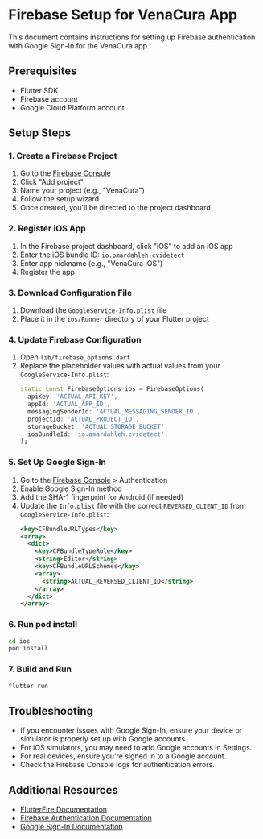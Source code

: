 # Firebase Setup for VenaCura App

This document contains instructions for setting up Firebase authentication with Google Sign-In for the VenaCura app.

## Prerequisites

- Flutter SDK
- Firebase account
- Google Cloud Platform account

## Setup Steps

### 1. Create a Firebase Project

1. Go to the [Firebase Console](https://console.firebase.google.com/)
2. Click "Add project"
3. Name your project (e.g., "VenaCura")
4. Follow the setup wizard
5. Once created, you'll be directed to the project dashboard

### 2. Register iOS App

1. In the Firebase project dashboard, click "iOS" to add an iOS app
2. Enter the iOS bundle ID: `io.omardahleh.cvidetect`
3. Enter app nickname (e.g., "VenaCura iOS")
4. Register the app

### 3. Download Configuration File

1. Download the `GoogleService-Info.plist` file
2. Place it in the `ios/Runner` directory of your Flutter project

### 4. Update Firebase Configuration

1. Open `lib/firebase_options.dart`
2. Replace the placeholder values with actual values from your `GoogleService-Info.plist`:
   ```dart
   static const FirebaseOptions ios = FirebaseOptions(
     apiKey: 'ACTUAL_API_KEY',
     appId: 'ACTUAL_APP_ID',
     messagingSenderId: 'ACTUAL_MESSAGING_SENDER_ID',
     projectId: 'ACTUAL_PROJECT_ID',
     storageBucket: 'ACTUAL_STORAGE_BUCKET',
     iosBundleId: 'io.omardahleh.cvidetect',
   );
   ```

### 5. Set Up Google Sign-In

1. Go to the [Firebase Console](https://console.firebase.google.com/) > Authentication
2. Enable Google Sign-In method
3. Add the SHA-1 fingerprint for Android (if needed)
4. Update the `Info.plist` file with the correct `REVERSED_CLIENT_ID` from `GoogleService-Info.plist`:
   ```xml
   <key>CFBundleURLTypes</key>
   <array>
     <dict>
       <key>CFBundleTypeRole</key>
       <string>Editor</string>
       <key>CFBundleURLSchemes</key>
       <array>
         <string>ACTUAL_REVERSED_CLIENT_ID</string>
       </array>
     </dict>
   </array>
   ```

### 6. Run pod install

```bash
cd ios
pod install
```

### 7. Build and Run

```bash
flutter run
```

## Troubleshooting

- If you encounter issues with Google Sign-In, ensure your device or simulator is properly set up with Google accounts.
- For iOS simulators, you may need to add Google accounts in Settings.
- For real devices, ensure you're signed in to a Google account.
- Check the Firebase Console logs for authentication errors.

## Additional Resources

- [FlutterFire Documentation](https://firebase.flutter.dev/docs/overview)
- [Firebase Authentication Documentation](https://firebase.google.com/docs/auth)
- [Google Sign-In Documentation](https://pub.dev/packages/google_sign_in) 